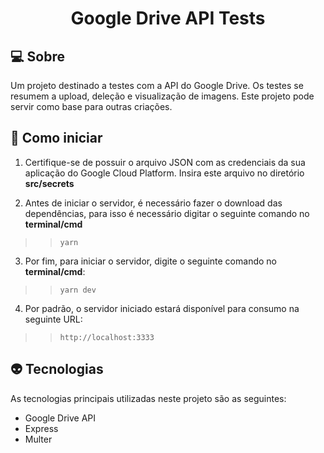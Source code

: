 <h1 align="center">
  Google Drive API Tests
</h1>

## 💻 Sobre
Um projeto destinado a testes com a API do Google Drive. Os testes se resumem a upload, deleção e visualização de imagens. Este projeto pode servir como base para outras criações.

## :rocket: Como iniciar
1. Certifique-se de possuir o arquivo JSON com as credenciais da sua aplicação do Google Cloud Platform. Insira este arquivo no diretório **src/secrets**

2. Antes de iniciar o servidor, é necessário fazer o download das dependências, para isso é necessário digitar o seguinte comando no **terminal/cmd**
>> ```
>> yarn
>> ```

3. Por fim, para iniciar o servidor, digite o seguinte comando no **terminal/cmd**:
>> ```
>> yarn dev
>> ```

4. Por padrão, o servidor iniciado estará disponível para consumo na seguinte URL:
>> ```
>> http://localhost:3333
>> ```

## 👽 Tecnologias
As tecnologias principais utilizadas neste projeto são as seguintes:
- Google Drive API
- Express
- Multer